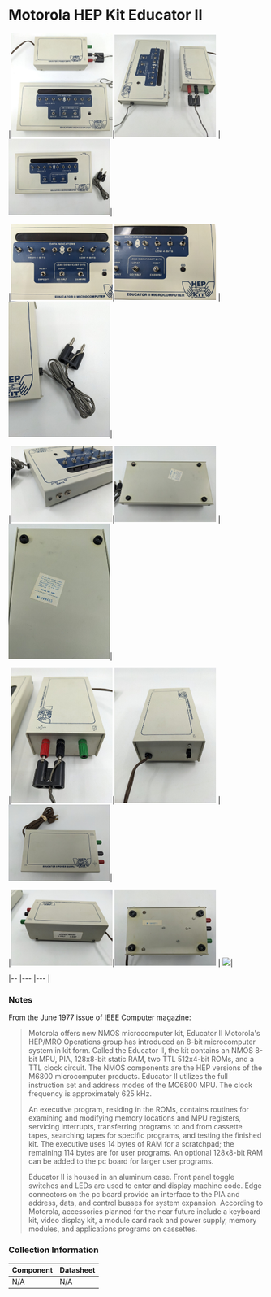 # Motorola HEP Kit Educator II           
|<img src="/images/hk1000.1.jpg" width="200">|<img src="/images/hk1000.2.jpg" width="200"> | <img src="/images/hk1000.3.jpg" width="200">|

|<img src="/images/hk1000.4.jpg" width="200">|<img src="/images/hk1000.5.jpg" width="200"> | <img src="/images/hk1000.6.jpg" width="200">|

|<img src="/images/hk1000.7.jpg" width="200">|<img src="/images/hk1000.8.jpg" width="200"> | <img src="/images/hk1000.9.jpg" width="200">|

|<img src="/images/hk1000.10.jpg" width="200">|<img src="/images/hk1000.11.jpg" width="200"> | <img src="/images/hk1000.12.jpg" width="200">|

|<img src="/images/hk1000.13.jpg" width="200">|<img src="/images/hk1000.14.jpg" width="200"> | <img src="/images/hk1000.15.jpg" width="200">|

|--         |--- |---  |
### Notes

From the June 1977 issue of IEEE Computer magazine:

>Motorola offers new NMOS microcomputer kit, Educator II
>Motorola's HEP/MRO Operations group has introduced an 8-bit microcomputer system in kit form. Called the Educator II, the kit contains an NMOS 8-bit MPU, PIA, 128x8-bit static RAM, two TTL 512x4-bit ROMs, and a TTL clock circuit. The NMOS components are the HEP versions of the M6800 microcomputer products. Educator II utilizes the full instruction set and address modes of the MC6800 MPU. The clock frequency is approximately 625 kHz.
>
>An executive program, residing in the ROMs, contains routines for examining and modifying memory locations and MPU registers, servicing interrupts, transferring programs to and from cassette tapes, searching tapes for specific programs, and testing the finished kit. The executive uses 14 bytes of RAM for a scratchpad; the remaining 114 bytes are for user programs. An optional 128x8-bit RAM can be added to the pc board for larger user programs.
>
>Educator II is housed in an aluminum case. Front panel toggle switches and LEDs are used to enter and display machine code. Edge connectors on the pc board provide an interface to the PIA and address, data, and control busses for system expansion. According to Motorola, accessories planned for the near future include a keyboard kit, video display kit, a module card rack and power supply, memory modules, and applications programs on cassettes.



### Collection Information

| Component | Datasheet |
|--         |--         |
| N/A | N/A |




